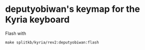 deputyobiwan's keymap for the Kyria keyboard
===============================================

Flash with

```
make splitkb/kyria/rev2:deputyobiwan:flash
```
